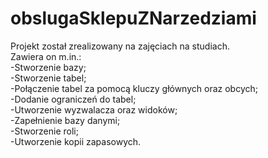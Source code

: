 # obslugaSklepuZNarzedziami  
Projekt został zrealizowany na zajęciach na studiach.  
Zawiera on m.in.:  
-Stworzenie bazy;  
-Stworzenie tabel;  
-Połączenie tabel za pomocą kluczy głównych oraz obcych;  
-Dodanie ograniczeń do tabel;  
-Utworzenie wyzwalacza oraz widoków;  
-Zapełnienie bazy danymi;  
-Stworzenie roli;  
-Utworzenie kopii zapasowych.

